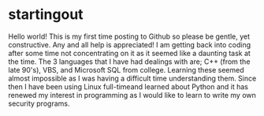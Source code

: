 # startingout
Hello world!
	This is my first time posting to Github so please be gentle, yet constructive. Any and all help is appreciated! I am getting back into coding after some time not concentrating on it as it seemed like a daunting task at the time. The 3 languages that I have had dealings with are; C++ (from the late 90's), VBS, and Microsoft SQL from college. Learning these seemed almost impossible as I was having a difficult time understanding them. Since then I have been using Linux full-timeand learned about Python and it has renewed my interest in programming as I would like to learn to write my own security programs.
